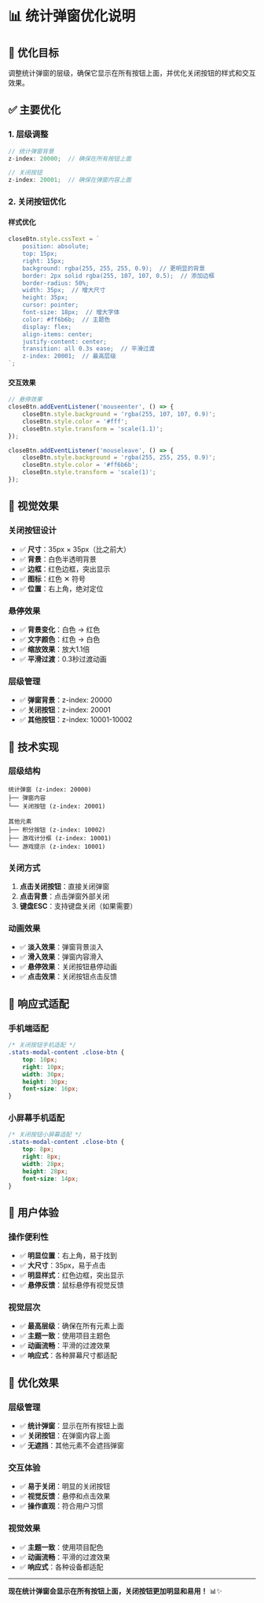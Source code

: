 # 📊 统计弹窗优化说明

## 🎯 **优化目标**

调整统计弹窗的层级，确保它显示在所有按钮上面，并优化关闭按钮的样式和交互效果。

## ✅ **主要优化**

### **1. 层级调整**
```javascript
// 统计弹窗背景
z-index: 20000;  // 确保在所有按钮上面

// 关闭按钮
z-index: 20001;  // 确保在弹窗内容上面
```

### **2. 关闭按钮优化**

#### **样式优化**
```javascript
closeBtn.style.cssText = `
    position: absolute;
    top: 15px;
    right: 15px;
    background: rgba(255, 255, 255, 0.9);  // 更明显的背景
    border: 2px solid rgba(255, 107, 107, 0.5);  // 添加边框
    border-radius: 50%;
    width: 35px;  // 增大尺寸
    height: 35px;
    cursor: pointer;
    font-size: 18px;  // 增大字体
    color: #ff6b6b;  // 主题色
    display: flex;
    align-items: center;
    justify-content: center;
    transition: all 0.3s ease;  // 平滑过渡
    z-index: 20001;  // 最高层级
`;
```

#### **交互效果**
```javascript
// 悬停效果
closeBtn.addEventListener('mouseenter', () => {
    closeBtn.style.background = 'rgba(255, 107, 107, 0.9)';
    closeBtn.style.color = '#fff';
    closeBtn.style.transform = 'scale(1.1)';
});

closeBtn.addEventListener('mouseleave', () => {
    closeBtn.style.background = 'rgba(255, 255, 255, 0.9)';
    closeBtn.style.color = '#ff6b6b';
    closeBtn.style.transform = 'scale(1)';
});
```

## 🎨 **视觉效果**

### **关闭按钮设计**
- ✅ **尺寸**：35px × 35px（比之前大）
- ✅ **背景**：白色半透明背景
- ✅ **边框**：红色边框，突出显示
- ✅ **图标**：红色 ✕ 符号
- ✅ **位置**：右上角，绝对定位

### **悬停效果**
- ✅ **背景变化**：白色 → 红色
- ✅ **文字颜色**：红色 → 白色
- ✅ **缩放效果**：放大1.1倍
- ✅ **平滑过渡**：0.3秒过渡动画

### **层级管理**
- ✅ **弹窗背景**：z-index: 20000
- ✅ **关闭按钮**：z-index: 20001
- ✅ **其他按钮**：z-index: 10001-10002

## 🔧 **技术实现**

### **层级结构**
```
统计弹窗 (z-index: 20000)
├── 弹窗内容
└── 关闭按钮 (z-index: 20001)

其他元素
├── 积分按钮 (z-index: 10002)
├── 游戏计分框 (z-index: 10001)
└── 游戏提示 (z-index: 10001)
```

### **关闭方式**
1. **点击关闭按钮**：直接关闭弹窗
2. **点击背景**：点击弹窗外部关闭
3. **键盘ESC**：支持键盘关闭（如果需要）

### **动画效果**
- ✅ **淡入效果**：弹窗背景淡入
- ✅ **滑入效果**：弹窗内容滑入
- ✅ **悬停效果**：关闭按钮悬停动画
- ✅ **点击效果**：关闭按钮点击反馈

## 📱 **响应式适配**

### **手机端适配**
```css
/* 关闭按钮手机适配 */
.stats-modal-content .close-btn {
    top: 10px;
    right: 10px;
    width: 30px;
    height: 30px;
    font-size: 16px;
}
```

### **小屏幕手机适配**
```css
/* 关闭按钮小屏幕适配 */
.stats-modal-content .close-btn {
    top: 8px;
    right: 8px;
    width: 28px;
    height: 28px;
    font-size: 14px;
}
```

## 🎯 **用户体验**

### **操作便利性**
- ✅ **明显位置**：右上角，易于找到
- ✅ **大尺寸**：35px，易于点击
- ✅ **明显样式**：红色边框，突出显示
- ✅ **悬停反馈**：鼠标悬停有视觉反馈

### **视觉层次**
- ✅ **最高层级**：确保在所有元素上面
- ✅ **主题一致**：使用项目主题色
- ✅ **动画流畅**：平滑的过渡效果
- ✅ **响应式**：各种屏幕尺寸都适配

## 🎉 **优化效果**

### **层级管理**
- ✅ **统计弹窗**：显示在所有按钮上面
- ✅ **关闭按钮**：在弹窗内容上面
- ✅ **无遮挡**：其他元素不会遮挡弹窗

### **交互体验**
- ✅ **易于关闭**：明显的关闭按钮
- ✅ **视觉反馈**：悬停和点击效果
- ✅ **操作直观**：符合用户习惯

### **视觉效果**
- ✅ **主题一致**：使用项目配色
- ✅ **动画流畅**：平滑的过渡效果
- ✅ **响应式**：各种设备都适配

---

**现在统计弹窗会显示在所有按钮上面，关闭按钮更加明显和易用！** 📊✨
